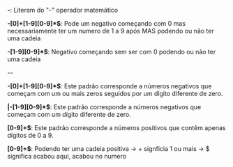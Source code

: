 **\-**: Literam do "-" operador matemático

**\-[0]+[1-9][0-9]*$**: Pode um negativo começando com 0 mas necessariamente ter um numero de 1 a 9 após MAS podendo ou não ter uma cadeia

**-[1-9][0-9]*$**: Negativo começando sem ser com 0 podendo ou não ter uma cadeia

--

**\-[0]+[1-9][0-9]*$**: Este padrão corresponde a números negativos que começam com um ou mais zeros seguidos por um dígito diferente de zero.

**|\-[1-9][0-9]*$**: Este padrão corresponde a números negativos que começam com um dígito diferente de zero.

**[0-9]+$**: Este padrão corresponde a números positivos que contêm apenas dígitos de 0 a 9.

**[0-9]+$**: Podendo ter uma cadeia positiva -> + signficia 1 ou mais -> $ significa acabou aqui, acabou no numero